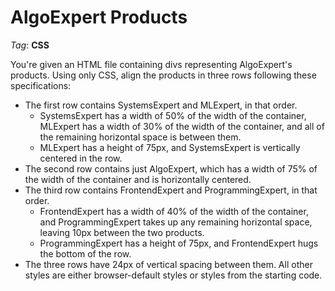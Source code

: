 # AlgoExpert Products

_Tag_: **CSS**

You're given an HTML file containing divs representing AlgoExpert's products. Using only CSS, align the products in three rows following these specifications:

- The first row contains SystemsExpert and MLExpert, in that order.
  - SystemsExpert has a width of 50% of the width of the container, MLExpert has a width of 30% of the width of the container, and all of the remaining horizontal space is between them.
  - MLExpert has a height of 75px, and SystemsExpert is vertically centered in the row.
- The second row contains just AlgoExpert, which has a width of 75% of the width of the container and is horizontally centered.
- The third row contains FrontendExpert and ProgrammingExpert, in that order.
  - FrontendExpert has a width of 40% of the width of the container, and ProgrammingExpert takes up any remaining horizontal space, leaving 10px between the two products.
  - ProgrammingExpert has a height of 75px, and FrontendExpert hugs the bottom of the row.
- The three rows have 24px of vertical spacing between them. All other styles are either browser-default styles or styles from the starting code.
